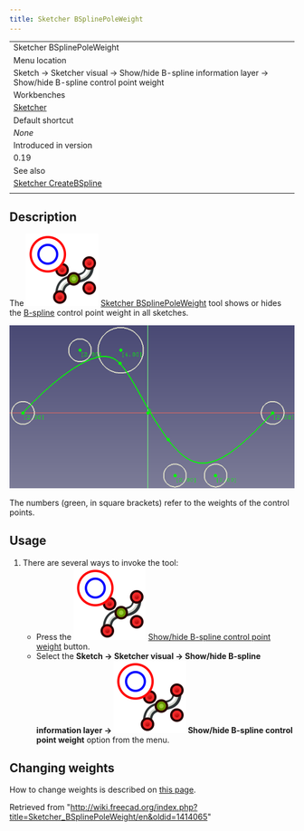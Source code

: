 ```yaml
---
title: Sketcher BSplinePoleWeight
---
```


|                                                                                                           |
| --------------------------------------------------------------------------------------------------------- |
| Sketcher BSplinePoleWeight                                                                                |
| Menu location                                                                                             |
| Sketch → Sketcher visual → Show/hide B-spline information layer → Show/hide B-spline control point weight |
| Workbenches                                                                                               |
| [Sketcher](/Sketcher_Workbench "Sketcher Workbench")                                                      |
| Default shortcut                                                                                          |
| _None_                                                                                                    |
| Introduced in version                                                                                     |
| 0.19                                                                                                      |
| See also                                                                                                  |
| [Sketcher CreateBSpline](/Sketcher_CreateBSpline "Sketcher CreateBSpline")                                |
|                                                                                                           |

## Description

The ![](/src/assets/images/Sketcher_BSplinePoleWeight.svg) [Sketcher BSplinePoleWeight](/Sketcher_BSplinePoleWeight "Sketcher BSplinePoleWeight") tool shows or hides the [B-spline](/B-Splines "B-Splines") control point weight in all sketches.

![](/src/assets/images/Sketcher_BSplineWeightShow.png)

The numbers (green, in square brackets) refer to the weights of the control points.

## Usage

1. There are several ways to invoke the tool:
   - Press the ![](/src/assets/images/Sketcher_BSplinePoleWeight.svg) [Show/hide B-spline control point weight](/Sketcher_BSplinePoleWeight "Sketcher BSplinePoleWeight") button.
   - Select the **Sketch → Sketcher visual → Show/hide B-spline information layer → ![](/src/assets/images/Sketcher_BSplinePoleWeight.svg) Show/hide B-spline control point weight** option from the menu.

## Changing weights

How to change weights is described on [this page](/B-Splines#Changing_the_Weight "B-Splines").

Retrieved from "<http://wiki.freecad.org/index.php?title=Sketcher_BSplinePoleWeight/en&oldid=1414065>"
